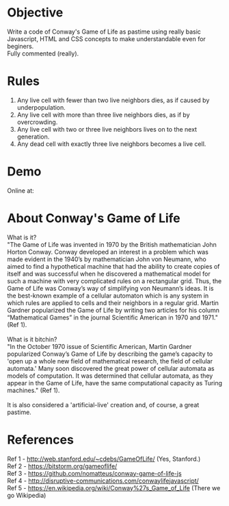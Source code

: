 # Objective
Write a code of Conway's Game of Life as pastime using really basic Javascript, HTML and CSS concepts to make understandable even for beginers.<br>
Fully commented (really).

# Rules
1) Any live cell with fewer than two live neighbors dies, as if caused by underpopulation.
2) Any live cell with more than three live neighbors dies, as if by overcrowding.
3) Any live cell with two or three live neighbors lives on to the next generation.
4) Any dead cell with exactly three live neighbors becomes a live cell.

# Demo
Online at:

# About Conway's Game of Life
What is it?<br>
"The Game of Life was invented in 1970 by the British mathematician John Horton Conway. Conway developed an interest in a problem which was made evident in the 1940’s by mathematician John von Neumann, who aimed to find a hypothetical machine that had the ability to create copies of itself and was successful when he discovered a mathematical model for such a machine with very complicated rules on a rectangular grid. Thus, the Game of Life was Conway’s way of simplifying von Neumann’s ideas. It is the best-known example of a cellular automaton which is any system in which rules are applied to cells and their neighbors in a regular grid. Martin Gardner popularized the Game of Life by writing two articles for his column “Mathematical Games” in the journal Scientific American in 1970 and 1971." (Ref 1).
<br><br>
What is it bitchin?<br>
"In the October 1970 issue of Scientific American, Martin Gardner popularized Conway’s Game of Life by describing the game’s capacity to 'open up a whole new field of mathematical research, the field of cellular automata.' Many soon discovered the great power of cellular automata as models of computation. It was determined that cellular automata, as they appear in the Game of Life, have the same computational capacity as Turing machines." (Ref 1).
<br><br>
It is also considered a 'artificial-live' creation and, of course, a great pastime.

# References
Ref 1 - http://web.stanford.edu/~cdebs/GameOfLife/ (Yes, Stanford.)<br>
Ref 2 - https://bitstorm.org/gameoflife/ <br>
Ref 3 - https://github.com/nomatteus/conway-game-of-life-js <br>
Ref 4 - http://disruptive-communications.com/conwaylifejavascript/ <br>
Ref 5 - https://en.wikipedia.org/wiki/Conway%27s_Game_of_Life (There we go Wikipedia)

